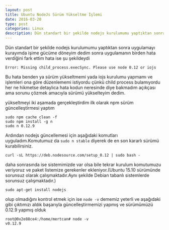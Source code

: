 ```yaml
---
layout: post
title: Ubuntu NodeJs Sürüm Yükseltme İşlemi
date: 2016-03-20
type: post
categories: Linux
description: Dün standart bir şekilde nodejs kurulumumu yaptıktan sonra uygulamayı kurayımda
---
```


Dün standart bir şekilde nodejs kurulumumu yaptıktan sonra uygulamayı kurayımda işime gücüme döneyim dedim sonra uygulamanın birden hata verdiğini fark ettim hata ise şu şekildeydi

```
Error: Missing child_process.execSync. Please use node 0.12 or iojs
```

Bu hata benden ya sürüm yükseltmemi yada iojs kurulumu yapmamı ve işlemleri ona göre düzenlememi istiyordu çünkü child process bulamıyordu her ne hikmetse detaylıca hata kodun neresinde diye bakmadım açıkçası ama sorunu çözmek amacıyla sürümü yükselteyim dedim.

yükseltmeyi iki aşamada gerçekleştirdim ilk olarak npm sürüm güncelleştirmesi yaptım

```
sudo npm cache clean -f
sudo npm install -g n
sudo n 0.12.9
```

Ardından nodejs güncellemesi için aşağıdaki komutları uyguladım.Komutumuz da `sudo n stable` diyerek de en son kararlı sürümü kurabilirsiniz.

```
curl -sL https://deb.nodesource.com/setup_0.12 | sudo bash -
```

daha sonrasında ise sistemimizde var olsa bile tekrar kurulum komutumuzu veriyoruz ve paket listemize gerekenler ekleniyor.(Ubuntu 15.10 sürümünde sorunsuz olarak çalışmaktadır.Aynı şekilde Debian tabanlı sistemlerde sorunsuz çalışmaktadır.)

```
sudo apt-get install nodejs
```
olup olmadığını kontrol etmek için ise `node -v` dememiz yeterli ve aşağıdaki gibi çıktımızı aldık başarıyla güncelleştirmemizi yapmış ve sürümümüzü 0.12.9 yapmış olduk

```
root@0x2e88ce4:/home/mertcan# node -v
v0.12.9
```
